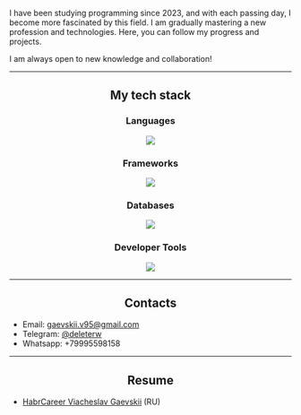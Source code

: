 I have been studying programming since 2023, and with each passing day, I become more fascinated by this field. I am gradually mastering a new profession and technologies. Here, you can follow my progress and projects.

I am always open to new knowledge and collaboration!

---

<h2 align="center">My tech stack</h2>

<h3 align="center"">Languages</h3>
<p align="center">
  <a href="https://skillicons.dev">
    <img src="https://skillicons.dev/icons?i=py,html,css" />
  </a>
</p>

<h3 align="center"">Frameworks</h3>
<p align="center">
  <a href="https://skillicons.dev">
    <img src="https://skillicons.dev/icons?i=flask,django" />
  </a>
</p>

<h3 align="center"">Databases</h3>
<p align="center">
  <a href="https://skillicons.dev">
    <img src="https://skillicons.dev/icons?i=postgres" />
  </a>
</p>

<h3 align="center"">Developer Tools</h3>
<p align="center">
  <a href="https://skillicons.dev">
    <img src="https://skillicons.dev/icons?i=linux,git,github,pycharm" />
  </a>
</p>

---

<h2 align="center">Contacts</h2>

- Email: gaevskii.v95@gmail.com
- Telegram: [@deleterw](https://t.me/deleterw)
- Whatsapp: +79995598158

---

<h2 align="center">Resume</h2>

* [HabrCareer Viacheslav Gaevskii](https://career.habr.com/viacheslav_gaevskii) (RU)
